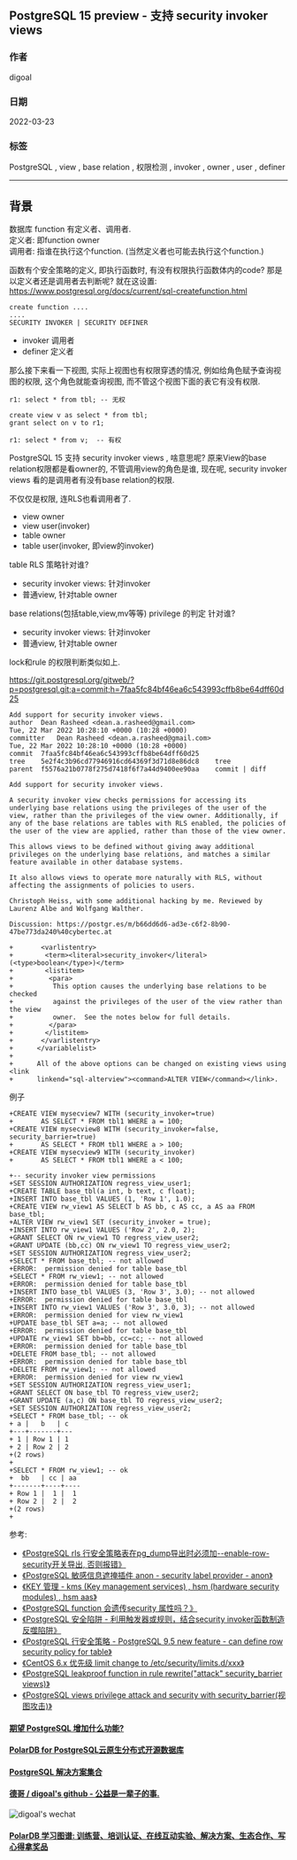 ## PostgreSQL 15 preview - 支持 security invoker views   
    
### 作者            
digoal            
            
### 日期            
2022-03-23           
            
### 标签            
PostgreSQL , view , base relation , 权限检测 , invoker , owner , user , definer        
            
----            
            
## 背景       
  
数据库 function 有定义者、调用者.    
定义者: 即function owner    
调用者: 指谁在执行这个function. (当然定义者也可能去执行这个function.)    
  
函数有个安全策略的定义, 即执行函数时, 有没有权限执行函数体内的code? 那是以定义者还是调用者去判断呢? 就在这设置:    
https://www.postgresql.org/docs/current/sql-createfunction.html  
```  
create function ....  
....  
SECURITY INVOKER | SECURITY DEFINER   
```  
  
- invoker 调用者  
- definer 定义者  
  
那么接下来看一下视图, 实际上视图也有权限穿透的情况, 例如给角色赋予查询视图的权限, 这个角色就能查询视图, 而不管这个视图下面的表它有没有权限.    
  
```  
r1: select * from tbl; -- 无权  
  
create view v as select * from tbl;  
grant select on v to r1;  
  
r1: select * from v;  -- 有权  
```  
  
PostgreSQL 15 支持 security invoker views , 啥意思呢? 原来View的base relation权限都是看owner的, 不管调用view的角色是谁, 现在呢, security invoker views 看的是调用者有没有base relation的权限.  
  
不仅仅是权限, 连RLS也看调用者了.    
  
- view owner  
- view user(invoker)  
- table owner  
- table user(invoker, 即view的invoker)   
  
table RLS 策略针对谁?   
- security invoker views: 针对invoker  
- 普通view, 针对table owner  
  
base relations(包括table,view,mv等等) privilege 的判定 针对谁?   
- security invoker views: 针对invoker  
- 普通view, 针对table owner  
  
lock和rule 的权限判断类似如上.   
  
  
https://git.postgresql.org/gitweb/?p=postgresql.git;a=commit;h=7faa5fc84bf46ea6c543993cffb8be64dff60d25  
  
```  
Add support for security invoker views.  
author	Dean Rasheed <dean.a.rasheed@gmail.com>	  
Tue, 22 Mar 2022 10:28:10 +0000 (10:28 +0000)  
committer	Dean Rasheed <dean.a.rasheed@gmail.com>	  
Tue, 22 Mar 2022 10:28:10 +0000 (10:28 +0000)  
commit	7faa5fc84bf46ea6c543993cffb8be64dff60d25  
tree	5e2f4c3b96cd77946916cd64369f3d71d8e86dc8	tree  
parent	f5576a21b0778f275d7418f6f7a44d9400ee90aa	commit | diff  
  
Add support for security invoker views.  
  
A security invoker view checks permissions for accessing its  
underlying base relations using the privileges of the user of the  
view, rather than the privileges of the view owner. Additionally, if  
any of the base relations are tables with RLS enabled, the policies of  
the user of the view are applied, rather than those of the view owner.  
  
This allows views to be defined without giving away additional  
privileges on the underlying base relations, and matches a similar  
feature available in other database systems.  
  
It also allows views to operate more naturally with RLS, without  
affecting the assignments of policies to users.  
  
Christoph Heiss, with some additional hacking by me. Reviewed by  
Laurenz Albe and Wolfgang Walther.  
  
Discussion: https://postgr.es/m/b66dd6d6-ad3e-c6f2-8b90-47be773da240%40cybertec.at  
```  
  
```  
+       <varlistentry>  
+        <term><literal>security_invoker</literal> (<type>boolean</type>)</term>  
+        <listitem>  
+         <para>  
+          This option causes the underlying base relations to be checked  
+          against the privileges of the user of the view rather than the view  
+          owner.  See the notes below for full details.  
+         </para>  
+        </listitem>  
+       </varlistentry>  
+      </variablelist>  
+  
+      All of the above options can be changed on existing views using <link  
+      linkend="sql-alterview"><command>ALTER VIEW</command></link>.  
```  
  
例子  
```  
+CREATE VIEW mysecview7 WITH (security_invoker=true)  
+       AS SELECT * FROM tbl1 WHERE a = 100;  
+CREATE VIEW mysecview8 WITH (security_invoker=false, security_barrier=true)  
+       AS SELECT * FROM tbl1 WHERE a > 100;  
+CREATE VIEW mysecview9 WITH (security_invoker)  
+       AS SELECT * FROM tbl1 WHERE a < 100;  
```  
  
```  
+-- security invoker view permissions  
+SET SESSION AUTHORIZATION regress_view_user1;  
+CREATE TABLE base_tbl(a int, b text, c float);  
+INSERT INTO base_tbl VALUES (1, 'Row 1', 1.0);  
+CREATE VIEW rw_view1 AS SELECT b AS bb, c AS cc, a AS aa FROM base_tbl;  
+ALTER VIEW rw_view1 SET (security_invoker = true);  
+INSERT INTO rw_view1 VALUES ('Row 2', 2.0, 2);  
+GRANT SELECT ON rw_view1 TO regress_view_user2;  
+GRANT UPDATE (bb,cc) ON rw_view1 TO regress_view_user2;  
+SET SESSION AUTHORIZATION regress_view_user2;  
+SELECT * FROM base_tbl; -- not allowed  
+ERROR:  permission denied for table base_tbl  
+SELECT * FROM rw_view1; -- not allowed  
+ERROR:  permission denied for table base_tbl  
+INSERT INTO base_tbl VALUES (3, 'Row 3', 3.0); -- not allowed  
+ERROR:  permission denied for table base_tbl  
+INSERT INTO rw_view1 VALUES ('Row 3', 3.0, 3); -- not allowed  
+ERROR:  permission denied for view rw_view1  
+UPDATE base_tbl SET a=a; -- not allowed  
+ERROR:  permission denied for table base_tbl  
+UPDATE rw_view1 SET bb=bb, cc=cc; -- not allowed  
+ERROR:  permission denied for table base_tbl  
+DELETE FROM base_tbl; -- not allowed  
+ERROR:  permission denied for table base_tbl  
+DELETE FROM rw_view1; -- not allowed  
+ERROR:  permission denied for view rw_view1  
+SET SESSION AUTHORIZATION regress_view_user1;  
+GRANT SELECT ON base_tbl TO regress_view_user2;  
+GRANT UPDATE (a,c) ON base_tbl TO regress_view_user2;  
+SET SESSION AUTHORIZATION regress_view_user2;  
+SELECT * FROM base_tbl; -- ok  
+ a |   b   | c   
+---+-------+---  
+ 1 | Row 1 | 1  
+ 2 | Row 2 | 2  
+(2 rows)  
+  
+SELECT * FROM rw_view1; -- ok  
+  bb   | cc | aa   
+-------+----+----  
+ Row 1 |  1 |  1  
+ Row 2 |  2 |  2  
+(2 rows)  
+  
```  
  
参考:  
- [《PostgreSQL rls 行安全策略表在pg_dump导出时必须加--enable-row-security开关导出, 否则报错》](../202109/20210929_02.md)    
- [《PostgreSQL 敏感信息遮掩插件 anon - security label provider - anon》](../201911/20191115_03.md)    
- [《KEY 管理 - kms (Key management services) , hsm (hardware security modules) , hsm aas》](../201902/20190205_01.md)    
- [《PostgreSQL function 会遗传security 属性吗？》](../201509/20150930_01.md)    
- [《PostgreSQL 安全陷阱 - 利用触发器或规则，结合security invoker函数制造反噬陷阱》](../201509/20150929_01.md)    
- [《PostgreSQL 行安全策略 - PostgreSQL 9.5 new feature - can define row security policy for table》](../201504/20150409_01.md)    
- [《CentOS 6.x 优先级 limit change to /etc/security/limits.d/xxx》](../201406/20140607_01.md)    
- [《PostgreSQL leakproof function in rule rewrite("attack" security_barrier views)》](../201404/20140414_01.md)    
- [《PostgreSQL views privilege attack and security with security_barrier(视图攻击)》](../201307/20130710_01.md)    
  
  
  
  
  
#### [期望 PostgreSQL 增加什么功能?](https://github.com/digoal/blog/issues/76 "269ac3d1c492e938c0191101c7238216")
  
  
#### [PolarDB for PostgreSQL云原生分布式开源数据库](https://github.com/ApsaraDB/PolarDB-for-PostgreSQL "57258f76c37864c6e6d23383d05714ea")
  
  
#### [PostgreSQL 解决方案集合](https://yq.aliyun.com/topic/118 "40cff096e9ed7122c512b35d8561d9c8")
  
  
#### [德哥 / digoal's github - 公益是一辈子的事.](https://github.com/digoal/blog/blob/master/README.md "22709685feb7cab07d30f30387f0a9ae")
  
  
![digoal's wechat](../pic/digoal_weixin.jpg "f7ad92eeba24523fd47a6e1a0e691b59")
  
  
#### [PolarDB 学习图谱: 训练营、培训认证、在线互动实验、解决方案、生态合作、写心得拿奖品](https://www.aliyun.com/database/openpolardb/activity "8642f60e04ed0c814bf9cb9677976bd4")
  
